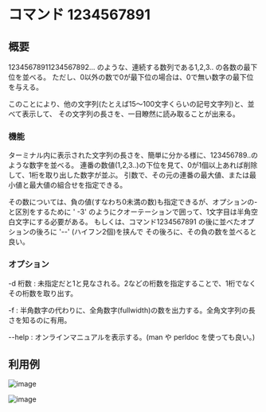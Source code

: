 # コマンド 1234567891

## 概要

12345678911234567892... のような、連続する数列である1,2,3.. の各数の最下位を並べる。
ただし、0以外の数で0が最下位の場合は、0で無い数字の最下位を与える。

このことにより、他の文字列(たとえば15～100文字くらいの記号文字列)と、並べて表示して、
その文字列の長さを、一目瞭然に読み取ることが出来る。

### 機能

ターミナル内に表示された文字列の長さを、簡単に分かる様に、123456789..のような数字を並べる。
連番の数値(1,2,3..)の下位を見て、0が1個以上あれば削除して、1桁を取り出した数字が並ぶ。
引数で、その元の連番の最大値、または最小値と最大値の組合せを指定できる。

その数については、負の値(すなわち0未満の数)も指定できるが、オプションの-と区別をするために
' -3' のようにクオーテーションで囲って、1文字目は半角空白文字にする必要がある。
もしくは、コマンド1234567891 の後に並べたオプションの後ろに '--' (ハイフン2個)を挟んで
その後ろに、その負の数を並べると良い。

### オプション

 -d 桁数 : 未指定だと1と見なされる。2などの桁数を指定することで、1桁でなくその桁数を取り出す。

 -f      : 半角数字の代わりに、全角数字(fullwidth)の数を出力する。全角文字列の長さを知るのに有用。 
 
 --help  : オンラインマニュアルを表示する。(man や perldoc を使っても良い。)  

## 利用例 

![image](https://github.com/user-attachments/assets/3f318bbd-5dc4-4b4a-906c-e27ed465206f)

![image](https://github.com/user-attachments/assets/e650bec9-fc5f-4779-bf85-4b61636e8ee2)
